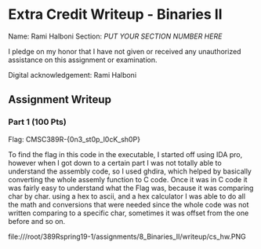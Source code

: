 # Extra Credit Writeup - Binaries II

Name: Rami Halboni
Section: *PUT YOUR SECTION NUMBER HERE*

I pledge on my honor that I have not given or received any unauthorized
assistance on this assignment or examination.

Digital acknowledgement: Rami Halboni

## Assignment Writeup

### Part 1 (100 Pts)
Flag: CMSC389R-{0n3_st0p_l0cK_sh0P}

To find the flag in this code in the executable, I started off using IDA pro, however when I got down to a certain part I was not totally able to understand the assembly code, so I used ghdira, which helped by basically converting the whole assemly function to C code. Once it was in C code it was fairly easy to understand what the Flag was, because it was comparing char by char. using a hex to ascii, and a hex calculator I was able to do all the math and conversions that were needed since the whole code was not written comparing to a specific char, sometimes it was offset from the one before and so on.

file:///root/389Rspring19-1/assignments/8_Binaries_II/writeup/cs_hw.PNG

